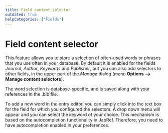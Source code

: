 ```yaml
---
title: Field content selector
outdated: true
helpCategories: ["Fields"]
---
```


# Field content selector

This feature allows you to store a selection of often-used words or phrases that you use often in your database. By default it is enabled for the fields *Journal*, *Author*, *Keywords* and *Publisher*, but you can also add selectors to other fields, in the upper part of the *Manage* dialog (menu **Options --&gt; Manage content selectors**).

The word selection is database-specific, and is saved along with your references in the .bib file.

To add a new word in the entry editor, you can simply click into the text box for the field for which you configured the selectors. A drop down menu will appear and you can select the keyword of your choice. This mechanism is based on the autocompletion functionality in JabRef. Therefore, you need to have autocompletion enabled in your preferences.
